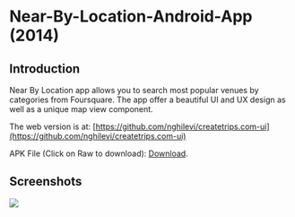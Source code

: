 Near-By-Location-Android-App (2014)
============================

## Introduction
Near By Location app allows you to search most popular venues by categories from Foursquare. The app offer a beautiful UI and UX design as well as a unique map view component.

The web version is at: [https://github.com/nghilevi/createtrips.com-ui](https://github.com/nghilevi/createtrips.com-ui)

APK File (Click on Raw to download): [Download](https://github.com/nghilevi/Near-By-Location-Android-App/blob/master/com.createtrips.myapplication-24.apk?raw=true).

## Screenshots
![](https://raw.githubusercontent.com/nghilevi/Near-By-Location-Android-App/master/screenshot.png?token=ACS2C47g8XjaWHCjdWR5vTrsG3F74e_cks5UW7yawA%3D%3D)

